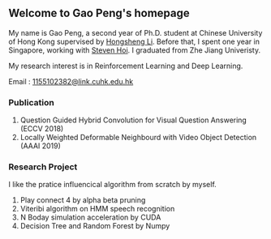 ## Welcome to Gao Peng's homepage

My name is Gao Peng, a second year of Ph.D. student at Chinese University of Hong Kong supervised by [Hongsheng Li](http://www.ee.cuhk.edu.hk/~hsli/). Before that, I spent one year in Singapore, working with [Steven Hoi](http://stevenhoi.org/). I graduated from Zhe Jiang Univeristy.

My research interest is in Reinforcement Learning and Deep Learning.

Email : 1155102382@link.cuhk.edu.hk

### Publication
1. Question Guided Hybrid Convolution for Visual Question Answering (ECCV 2018)
2. Locally Weighted Deformable Neighbourd with Video Object Detection (AAAI 2019)

### Research Project
I like the pratice influencical algorithm from scratch by myself.
1. Play connect 4 by alpha beta pruning
2. Viteribi algorithm on HMM speech recognition
3. N Boday simulation acceleration by CUDA
4. Decision Tree and Random Forest by Numpy

